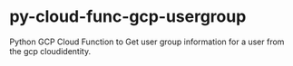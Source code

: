 # py-cloud-func-gcp-usergroup

Python GCP Cloud Function to Get user group information for a user from the gcp cloudidentity.
